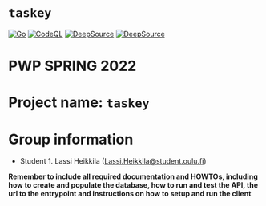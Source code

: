 # `taskey`
[![Go](https://github.com/LassiHeikkila/taskey/actions/workflows/go.yml/badge.svg)](https://github.com/LassiHeikkila/taskey/actions/workflows/go.yml)
[![CodeQL](https://github.com/LassiHeikkila/taskey/actions/workflows/codeql-analysis.yml/badge.svg)](https://github.com/LassiHeikkila/taskey/actions/workflows/codeql-analysis.yml)
[![DeepSource](https://deepsource.io/gh/LassiHeikkila/taskey.svg/?label=active+issues&show_trend=true&token=HV16nyHJUUw1Gw8R_CF3Ezq-)](https://deepsource.io/gh/LassiHeikkila/taskey/?ref=repository-badge)
[![DeepSource](https://deepsource.io/gh/LassiHeikkila/taskey.svg/?label=resolved+issues&show_trend=true&token=HV16nyHJUUw1Gw8R_CF3Ezq-)](https://deepsource.io/gh/LassiHeikkila/taskey/?ref=repository-badge)

# PWP SPRING 2022
# Project name: `taskey`
# Group information
* Student 1. Lassi Heikkila (Lassi.Heikkila@student.oulu.fi)

__Remember to include all required documentation and HOWTOs, including how to create and populate the database, how to run and test the API, the url to the entrypoint and instructions on how to setup and run the client__
